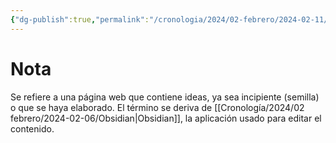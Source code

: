 ```yaml
---
{"dg-publish":true,"permalink":"/cronologia/2024/02-febrero/2024-02-11/notes/","title":"Nota","tags":["término"],"created":"2024-02-11T15:24:40.072-06:00","updated":"2024-02-11T15:28:49.797-06:00"}
---
```


# Nota
Se refiere a una página web que contiene ideas, ya sea incipiente (semilla) o que se haya elaborado. El término se deriva de [[Cronología/2024/02 febrero/2024-02-06/Obsidian\|Obsidian]], la aplicación usado para editar el contenido.